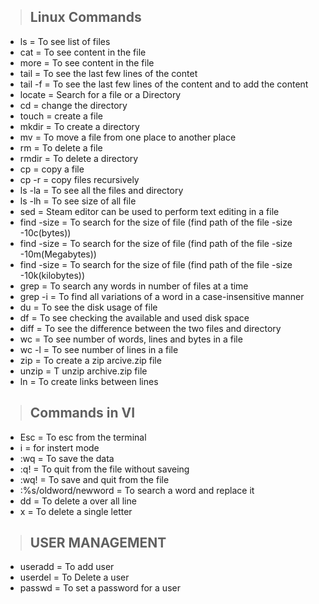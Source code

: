 > ## Linux Commands
- ls = To see list of files
- cat = To see content in the file
- more = To see content in the file
- tail = To see the last few lines of the contet
- tail -f = To see the last few lines of the content and to add the content
- locate =  Search for a file or a Directory
- cd = change the directory
- touch = create a file
- mkdir = To create a directory
- mv = To move a file from one place to another place
- rm = To delete a file
- rmdir = To delete a directory
- cp = copy a file
- cp -r = copy files recursively 
- ls -la = To see all the files and directory
- ls -lh = To see size of all file
- sed = Steam editor can be used to perform text editing in a file
- find -size = To search for the size of file (find path of the file -size -10c(bytes))
- find -size = To search for the size of file (find path of the file -size -10m(Megabytes))
- find -size = To search for the size of file (find path of the file -size -10k(kilobytes))
- grep = To search any words in number of files at a time
- grep -i = To find all variations of a word in a case-insensitive manner
- du = To see the disk usage of file
- df = To see checking the available and used disk space
- diff = To see the difference between the two files and directory
- wc =  To see number of words, lines and bytes in a file
- wc -l = To see number of lines in a file
- zip = To create a zip arcive.zip file
- unzip = T unzip archive.zip file
- ln = To create links between lines



> ## Commands in VI

- Esc = To esc from the terminal
- i = for instert mode
- :wq = To save the data
- :q! = To quit from the file without saveing
- :wq! = To save and quit from the file
- :%s/oldword/newword = To search a word and replace it
- dd = To delete a over all line
- x = To delete a single letter



> ## USER MANAGEMENT

- useradd =  To add user
- userdel = To Delete a user
- passwd =  To set a password for a user
